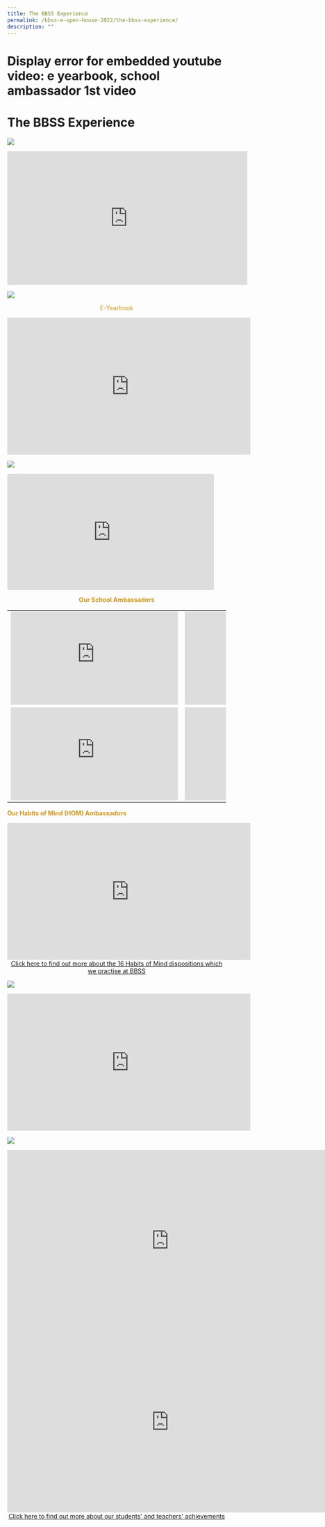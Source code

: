 ```yaml
---
title: The BBSS Experience
permalink: /bbss-e-open-house-2022/the-bbss-experience/
description: ""
---
```

# Display error for embedded youtube video: e yearbook, school ambassador 1st video
# The BBSS Experience

![](/images/Bbss%20e%20open%20house%202022/bbss1.png)

<iframe width="553" height="308" src="https://www.youtube.com/embed/dY2lgejV_tQ" title="The BBSS Experience" frameborder="0" allow="accelerometer; autoplay; clipboard-write; encrypted-media; gyroscope; picture-in-picture" allowfullscreen></iframe>

![](/images/Bbss%20e%20open%20house%202022/LIFE-IN-BBSS.png)

<p style="text-align: center; color: #cf961c">E-Yearbook
</p>

<iframe width="560" height="315" src="https://www.youtube.com/embed/5z52GDycf4k" title="BBSS e-Yearbook 2022" frameborder="0" allow="accelerometer; autoplay; clipboard-write; encrypted-media; gyroscope; picture-in-picture" allowfullscreen></iframe>

![](/images/Bbss%20e%20open%20house%202022/voices-of-students-heading.png)


<iframe width="476" height="267" src="https://www.youtube.com/embed/DttlAAGSkpI" title="The Coughing Hills of Bukit Batok: What's In A Name?" frameborder="0" allow="accelerometer; autoplay; clipboard-write; encrypted-media; gyroscope; picture-in-picture" allowfullscreen></iframe>

<p style="text-align: center; color: #cf961c"><b>Our School Ambassadors</b></p>

|   |   |
|---|---|
| <iframe width="385" height="214" src="https://www.youtube.com/embed/wuAon8Wr-yw" title="BBSS School Ambassador Aryan 2A6" frameborder="0" allow="accelerometer; autoplay; clipboard-write; encrypted-media; gyroscope; picture-in-picture" allowfullscreen></iframe>  | <iframe width="385" height="214" src="https://www.youtube.com/embed/FJWL_GW_o6s" title="School Ambassador Si Yi 2A7" frameborder="0" allow="accelerometer; autoplay; clipboard-write; encrypted-media; gyroscope; picture-in-picture" allowfullscreen></iframe>  |
| <iframe width="385" height="214" src="https://www.youtube.com/embed/lW6PTZVTH8E" title="BBSS Ambassador - Jacqueline" frameborder="0" allow="accelerometer; autoplay; clipboard-write; encrypted-media; gyroscope; picture-in-picture" allowfullscreen></iframe>  |  <iframe width="385" height="214" src="https://www.youtube.com/embed/E5cAdhm_4V4" title="BBSS Ambassador - Celeste" frameborder="0" allow="accelerometer; autoplay; clipboard-write; encrypted-media; gyroscope; picture-in-picture" allowfullscreen></iframe> |

<p style="color: #cf961c"><b>Our Habits of Mind (HOM) Ambassadors</b></p>

<iframe width="560" height="315" src="https://www.youtube.com/embed/rOGymKTIfjY" title="BBSS Habits of Mind" frameborder="0" allow="accelerometer; autoplay; clipboard-write; encrypted-media; gyroscope; picture-in-picture" allowfullscreen></iframe>

<center><a href="/our-bbss-experience/Key-Programmes/habits-of-mind/" target="_blank">Click here to find out more about the 16 Habits of Mind dispositions which we practise at BBSS</a></center>

![](/images/Bbss%20e%20open%20house%202022/VOICES-OF-BBSS-ALUMNI.png)

<iframe width="560" height="315" src="https://www.youtube.com/embed/aHmBn2HXiBw" title="Voices of BBSS Alumni" frameborder="0" allow="accelerometer; autoplay; clipboard-write; encrypted-media; gyroscope; picture-in-picture" allowfullscreen></iframe>

![](/images/Bbss%20e%20open%20house%202022/VOICES%20OF%20BBSS%20TEACHERS.png)

<iframe width="743" height="417" src="https://www.youtube.com/embed/Y-JL3meXg0Y" title="Voices of BBSS Teachers" frameborder="0" allow="accelerometer; autoplay; clipboard-write; encrypted-media; gyroscope; picture-in-picture" allowfullscreen></iframe>

<iframe width="743" height="417" src="https://www.youtube.com/embed/gTGTh-IHI4I" title="SHHK Leap Award 2022 Mr Nikhil Chat" frameborder="0" allow="accelerometer; autoplay; clipboard-write; encrypted-media; gyroscope; picture-in-picture" allowfullscreen></iframe>

<center><a href="/our-achievements/Celebrating-Achievements/" target="_blank">Click here to find out more about our students' and teachers' achievements</a></center>